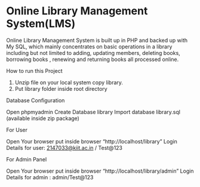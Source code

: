 # Online Library Management System(LMS)
Online Library Management System is built up in PHP and backed
up with My SQL, which mainly concentrates on basic operations in a
library including but not limited to adding, updating members, deleting
books, borrowing books , renewing and returning books all processed
online.

How to run this Project

1. Unzip file on your local system copy library.
2. Put library folder inside root directory

Database Configuration

Open phpmyadmin
Create Database library
Import database library.sql (available inside zip package)

For User

Open Your browser put inside browser “http://localhost/library”
Login Details for user: 2147033@kiit.ac.in / Test@123

For Admin Panel

Open Your browser put inside browser “http://localhost/library/admin”
Login Details for admin : admin/Test@123
